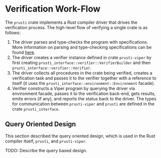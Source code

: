 # Verification Work-Flow

The `prusti` crate implements a Rust compiler driver that drives the
verification process. The high-level flow of verifying a single crate is
as follows:

1.  The driver parses and type-checks the program with specifications.
    More information on parsing and type-checking specifications
    can be found [here](./03_specifications.html).
2.  The driver creates a verifier instance defined in crate
    `prusti-viper` by first creating
    `prusti_interface::verifier::VerifierBuilder` and then
    `prusti_interface::verifier::Verifier`.
3.  The driver collects all procedures in the crate being verified,
    creates a verification task and passes it to the verifier together
    with a reference to itself (it uses the
    `prusti_interface::environment::Environment` facade).
4.  Verifier constructs a Viper program by querying the driver via
    environment facade, passes it to the verification back-end, gets
    results, emits errors (if any), and reports the status back to the
    driver. The types for communication between `prusti-viper` and
    `prusti` are defined in the crate `prusti_interface`.

## Query Oriented Design

This section described the query oriented design, which is used in the
Rust compiler itself, `prusti`, and `prusti-viper`.

TODO: Describe the query based design.
